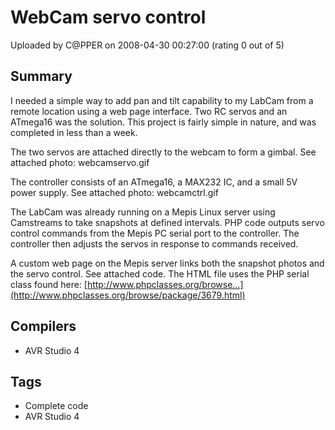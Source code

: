# WebCam servo control

Uploaded by C@PPER on 2008-04-30 00:27:00 (rating 0 out of 5)

## Summary

I needed a simple way to add pan and tilt capability to my LabCam from a remote location using a web page interface. Two RC servos and an ATmega16 was the solution. This project is fairly simple in nature, and was completed in less than a week.


The two servos are attached directly to the webcam to form a gimbal. See attached photo: webcamservo.gif


The controller consists of an ATmega16, a MAX232 IC, and a small 5V power supply. See attached photo: webcamctrl.gif


The LabCam was already running on a Mepis Linux server using Camstreams to take snapshots at defined intervals. PHP code outputs servo control commands from the Mepis PC serial port to the controller. The controller then adjusts the servos in response to commands received.


A custom web page on the Mepis server links both the snapshot photos and the servo control. See attached code. The HTML file uses the PHP serial class found here: [http://www.phpclasses.org/browse...](http://www.phpclasses.org/browse/package/3679.html)

## Compilers

- AVR Studio 4

## Tags

- Complete code
- AVR Studio 4
